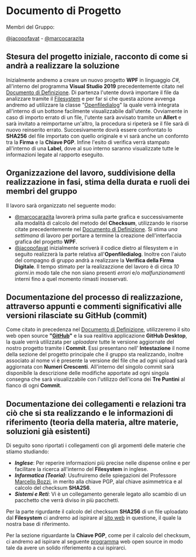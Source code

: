 # Documento di Progetto
Membri del Gruppo:


[@jacopofavat](https://github.com/JacopoFavat) - [@marcocarazita](https://github.com/marcocarazita)

## Stesura del progetto iniziale, racconto di come si andrà a realizzare la soluzione
Inizialmente andremo a creare un nuovo progetto **WPF** in linguaggio _C#,_ all'interno del programma **Visual Studio 2019** precedentemente citato nel [Documento di Definizione](https://github.com/ItisMajo-2021-4DINFO-Informatica/4di-2022-progetto-valida-download-animali/blob/main/01-definizione/README.md). Di partenza l'utente dovrà importare il file da analizzare tramite il [Filesystem](https://www.codeproject.com/Articles/1236588/File-System-Controls-in-WPF-Version-III) e per far si che questa azione avvenga andremo ad utilizzare la classe "[Openfiledialog](https://docs.microsoft.com/it-it/dotnet/desktop/wpf/windows/how-to-open-common-system-dialog-box?view=netdesktop-6.0)" la quale verrà integrata all'interno di un bottone facilmente visualizzabile dall'utente. Ovviamente in caso di importo errato di un file, l'utente sarà avvisato tramite un **Allert** e sarà invitato a reimportarne un'altro, la procedura si ripeterà se il file sarà di nuovo reinserito errato. Succesivamente dovrà essere confrontato lo **SHA256** del file importato con quello originale e vi sarà anche un confornto tra la **Firma** e la **Chiave PGP**. Infine l'esito di verifica verrà stampato all'interno di una **Label**, dove al suo interno saranno visualizzate tutte le informazioni legate al rapporto eseguito.  

## Organizzazione del lavoro, suddivisione della realizzazione in fasi, stima della durata e ruoli dei membri del gruppo
Il lavoro sarà organizzato nel seguente modo:
 - [@marcocarazita](https://github.com/marcocarazita) lavorerà prima sulla parte grafica e successivamente alla modalità di calcolo del metodo del **Checksum**, utilizzando le risorse citate precedentemente nel [Documento di Definizione](https://github.com/ItisMajo-2021-4DINFO-Informatica/4di-2022-progetto-valida-download-animali/blob/main/01-definizione/README.md). Si stima _una settimana_ di lavoro per portare a termine la creazione dell'interfaccia grafica del progetto **WPF**.
 - [@jacopofavat](https://github.com/JacopoFavat) inizialmente scriverà il codice dietro al filesystem e in seguito realizzerà la parte relativa all'**Openfiledialog**. Inoltre con l'aiuto del compagno di gruppo andrà a realizzare la **Verifica della Firma Digitale**. Il tempo stimato per la realizazzione del lavoro è di circa _10 giorni_.in modo tale che non siano presenti _errori_ e/o _malfunzionamenti_ interni fino a quel momento rimasti inosservati.

## Documentazione del processo di realizzazione, attraverso appunti e commenti significativi alle versioni rilasciate su GitHub (commit)
Come citato in precedenza nel [Documento di Definizione](https://github.com/ItisMajo-2021-4DINFO-Informatica/4di-2022-progetto-valida-download-animali/blob/main/01-definizione/README.md), utilizzeremo il sito web open source **"[GitHub](https://github.com/)"** e la sua realitiva applicazione **GitHub Desktop**, la quale verrà utilizzata per _uploadare_ tutte le versione aggiornate del nostro progetto tramite i **Commit**. Essi presentano nell' **Intestazione** il nome della sezione del progetto principale che il gruppo sta realizzando, inoltre associato al nome vi è presente la versione del file che ad ogni upload sarà aggiornata con **Numeri Crescenti**. All'interno del singolo commit sarà disponibile la descrizione delle modifiche apportate ad ogni singola consegna che sarà visualizzabile con l'utilizzo dell'icona dei **Tre Puntini** al fianco di ogni **Commit**.

## Documentazione dei collegamenti e relazioni tra ciò che si sta realizzando e le informazioni di riferimento (teoria della materia, altre materie, soluzioni già esistenti)
Di seguito sono riportati i collegamenti con gli argomenti delle materie che stiamo studiando:

- **_Inglese_**: Per reperire informazioni più precise nelle dispense online e per facilitare la ricerca all'interno del **Filesystem** in inglese.
- **_Informatica (Teoria)_**: Usufruiremo delle spiegazioni del Professore [Marcello Bozzi](https://github.com/bozzimarcello), in merito alla chiave PGP, alal chiave asimmetrica e al calcolo del checksum **SHA256**.
- **_Sistemi e Reti_**: Vi è un collegamento generale legato allo scambio di un pacchetto che verrà diviso in più pacchetti.

Per la parte rigurdante il calcolo del checksum **SHA256** di un file uploadato dal **Filesystem** ci andremo ad ispirare al [sito web](https://emn178.github.io/online-tools/sha256_checksum.html) in questione, il quale la nostra base di riferimento.

Per la sezione riguardante la **Chiave PGP**, come per il calcolo del checksum, ci andremo ad ispirare al seguente [programma](https://www.igolder.com/pgp/generate-key/) web open source in modo tale da avere un solido riferiemento a cui ispirarci.